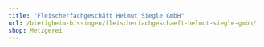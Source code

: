 ```yaml
---
title: "Fleischerfachgeschäft Helmut Siegle GmbH"
url: /bietigheim-bissingen/fleischerfachgeschaeft-helmut-siegle-gmbh/
shop: Metzgerei
---
```

